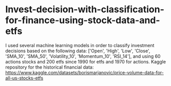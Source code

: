 # Invest-decision-with-classification-for-finance-using-stock-data-and-etfs
I used several machine learning models in order to classify investment decisions based on the following data: ['Open', 'High', 'Low', 'Close', 'SMA_10', 'SMA_50', 'Volatility_10', 'Momentum_10', 'RSI_14'], and using 60 actions stocks and 200 etfs since 1990 for etfs and 1970 for actions.
Kaggle repository for the historical financial data: https://www.kaggle.com/datasets/borismarjanovic/price-volume-data-for-all-us-stocks-etfs

